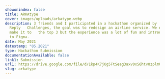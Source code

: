 ```yaml
---
showonindex: false
title: ARKAtype
cover: images/uploads/arkatype.webp
description: 3 friends and I participated in a hackathon organized by
  Reply   Challenges, the goal was to redesign an airline service. We didn't
  make it to   the top 3 but the experience was a lot of fun and introduced me
  to Figma.
date: May 2021
datestamp: "05.2021"
type: Hackathon Submission
documentationAvailable: false
link1: Submission
url1: https://drive.google.com/file/d/1kp4K7jOg5FtSeag3axv0xS6htvOzplmU/view?usp=sharing
slug: arkatype
---
```

